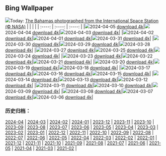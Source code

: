 ## Bing Wallpaper
![](https://global.bing.com/th?id=OHR.BahamasSpace_EN-IN3761019154_UHD.jpg&w=1000)Today: [The Bahamas photographed from the International Space Station (© NASA)](https://global.bing.com/th?id=OHR.BahamasSpace_EN-IN3761019154_UHD.jpg)
|      |      |      |
| :----: | :----: | :----: |
|![](https://global.bing.com/th?id=OHR.BahamasSpace_EN-IN3761019154_UHD.jpg&pid=hp&w=384&h=216&rs=1&c=4)2024-04-05 [download 4k](https://global.bing.com/th?id=OHR.BahamasSpace_EN-IN3761019154_UHD.jpg)|![](https://global.bing.com/th?id=OHR.AntelopeBotswana_EN-IN7984191548_UHD.jpg&pid=hp&w=384&h=216&rs=1&c=4)2024-04-04 [download 4k](https://global.bing.com/th?id=OHR.AntelopeBotswana_EN-IN7984191548_UHD.jpg)|![](https://global.bing.com/th?id=OHR.TeaPlantation_EN-IN7563100977_UHD.jpg&pid=hp&w=384&h=216&rs=1&c=4)2024-04-03 [download 4k](https://global.bing.com/th?id=OHR.TeaPlantation_EN-IN7563100977_UHD.jpg)|
|![](https://global.bing.com/th?id=OHR.JutlandSpring_EN-IN7251097604_UHD.jpg&pid=hp&w=384&h=216&rs=1&c=4)2024-04-02 [download 4k](https://global.bing.com/th?id=OHR.JutlandSpring_EN-IN7251097604_UHD.jpg)|![](https://global.bing.com/th?id=OHR.PalazzoFarnese_EN-IN6555201202_UHD.jpg&pid=hp&w=384&h=216&rs=1&c=4)2024-04-01 [download 4k](https://global.bing.com/th?id=OHR.PalazzoFarnese_EN-IN6555201202_UHD.jpg)|![](https://global.bing.com/th?id=OHR.HungarianEggs_EN-IN6319733019_UHD.jpg&pid=hp&w=384&h=216&rs=1&c=4)2024-03-31 [download 4k](https://global.bing.com/th?id=OHR.HungarianEggs_EN-IN6319733019_UHD.jpg)|
|![](https://global.bing.com/th?id=OHR.SleepySloth_EN-IN4281443663_UHD.jpg&pid=hp&w=384&h=216&rs=1&c=4)2024-03-30 [download 4k](https://global.bing.com/th?id=OHR.SleepySloth_EN-IN4281443663_UHD.jpg)|![](https://global.bing.com/th?id=OHR.SouthStackLight_EN-IN3270278933_UHD.jpg&pid=hp&w=384&h=216&rs=1&c=4)2024-03-29 [download 4k](https://global.bing.com/th?id=OHR.SouthStackLight_EN-IN3270278933_UHD.jpg)|![](https://global.bing.com/th?id=OHR.ShanghaiBlossoms_EN-IN2648888544_UHD.jpg&pid=hp&w=384&h=216&rs=1&c=4)2024-03-28 [download 4k](https://global.bing.com/th?id=OHR.ShanghaiBlossoms_EN-IN2648888544_UHD.jpg)|
|![](https://global.bing.com/th?id=OHR.AmerFortJaipur_EN-IN2082526909_UHD.jpg&pid=hp&w=384&h=216&rs=1&c=4)2024-03-27 [download 4k](https://global.bing.com/th?id=OHR.AmerFortJaipur_EN-IN2082526909_UHD.jpg)|![](https://global.bing.com/th?id=OHR.ColorfulHoli_EN-IN1408702608_UHD.jpg&pid=hp&w=384&h=216&rs=1&c=4)2024-03-25 [download 4k](https://global.bing.com/th?id=OHR.ColorfulHoli_EN-IN1408702608_UHD.jpg)|![](https://global.bing.com/th?id=OHR.WhiteEyes_EN-IN1161324930_UHD.jpg&pid=hp&w=384&h=216&rs=1&c=4)2024-03-24 [download 4k](https://global.bing.com/th?id=OHR.WhiteEyes_EN-IN1161324930_UHD.jpg)|
|![](https://global.bing.com/th?id=OHR.AmazonClouds_EN-IN0715787319_UHD.jpg&pid=hp&w=384&h=216&rs=1&c=4)2024-03-23 [download 4k](https://global.bing.com/th?id=OHR.AmazonClouds_EN-IN0715787319_UHD.jpg)|![](https://global.bing.com/th?id=OHR.WaikatoWater_EN-IN0496434558_UHD.jpg&pid=hp&w=384&h=216&rs=1&c=4)2024-03-22 [download 4k](https://global.bing.com/th?id=OHR.WaikatoWater_EN-IN0496434558_UHD.jpg)|![](https://global.bing.com/th?id=OHR.BwindiNationalForest_EN-IN2480914473_UHD.jpg&pid=hp&w=384&h=216&rs=1&c=4)2024-03-21 [download 4k](https://global.bing.com/th?id=OHR.BwindiNationalForest_EN-IN2480914473_UHD.jpg)|
|![](https://global.bing.com/th?id=OHR.SpringCaveDale_EN-IN2419088160_UHD.jpg&pid=hp&w=384&h=216&rs=1&c=4)2024-03-20 [download 4k](https://global.bing.com/th?id=OHR.SpringCaveDale_EN-IN2419088160_UHD.jpg)|![](https://global.bing.com/th?id=OHR.SpringFrog_EN-IN2337818146_UHD.jpg&pid=hp&w=384&h=216&rs=1&c=4)2024-03-19 [download 4k](https://global.bing.com/th?id=OHR.SpringFrog_EN-IN2337818146_UHD.jpg)|![](https://global.bing.com/th?id=OHR.ElephantRock_EN-IN2152093542_UHD.jpg&pid=hp&w=384&h=216&rs=1&c=4)2024-03-18 [download 4k](https://global.bing.com/th?id=OHR.ElephantRock_EN-IN2152093542_UHD.jpg)|
|![](https://global.bing.com/th?id=OHR.PambanBridge_EN-IN4607247244_UHD.jpg&pid=hp&w=384&h=216&rs=1&c=4)2024-03-17 [download 4k](https://global.bing.com/th?id=OHR.PambanBridge_EN-IN4607247244_UHD.jpg)|![](https://global.bing.com/th?id=OHR.BambooPanda_EN-IN2073859171_UHD.jpg&pid=hp&w=384&h=216&rs=1&c=4)2024-03-16 [download 4k](https://global.bing.com/th?id=OHR.BambooPanda_EN-IN2073859171_UHD.jpg)|![](https://global.bing.com/th?id=OHR.AnzaBorregoBloom_EN-IN2000050821_UHD.jpg&pid=hp&w=384&h=216&rs=1&c=4)2024-03-15 [download 4k](https://global.bing.com/th?id=OHR.AnzaBorregoBloom_EN-IN2000050821_UHD.jpg)|
|![](https://global.bing.com/th?id=OHR.AyutthayaTree_EN-IN1779605533_UHD.jpg&pid=hp&w=384&h=216&rs=1&c=4)2024-03-14 [download 4k](https://global.bing.com/th?id=OHR.AyutthayaTree_EN-IN1779605533_UHD.jpg)|![](https://global.bing.com/th?id=OHR.MagadiFlamingos_EN-IN1729964021_UHD.jpg&pid=hp&w=384&h=216&rs=1&c=4)2024-03-13 [download 4k](https://global.bing.com/th?id=OHR.MagadiFlamingos_EN-IN1729964021_UHD.jpg)|![](https://global.bing.com/th?id=OHR.BryceSnow_EN-IN1627515596_UHD.jpg&pid=hp&w=384&h=216&rs=1&c=4)2024-03-12 [download 4k](https://global.bing.com/th?id=OHR.BryceSnow_EN-IN1627515596_UHD.jpg)|
|![](https://global.bing.com/th?id=OHR.SleepyKoala_EN-IN1567307093_UHD.jpg&pid=hp&w=384&h=216&rs=1&c=4)2024-03-11 [download 4k](https://global.bing.com/th?id=OHR.SleepyKoala_EN-IN1567307093_UHD.jpg)|![](https://global.bing.com/th?id=OHR.MorningElephants_EN-IN1473865657_UHD.jpg&pid=hp&w=384&h=216&rs=1&c=4)2024-03-10 [download 4k](https://global.bing.com/th?id=OHR.MorningElephants_EN-IN1473865657_UHD.jpg)|![](https://global.bing.com/th?id=OHR.BistiBlue_EN-IN1019261604_UHD.jpg&pid=hp&w=384&h=216&rs=1&c=4)2024-03-09 [download 4k](https://global.bing.com/th?id=OHR.BistiBlue_EN-IN1019261604_UHD.jpg)|
|![](https://global.bing.com/th?id=OHR.TateLightUp_EN-IN0743144601_UHD.jpg&pid=hp&w=384&h=216&rs=1&c=4)2024-03-08 [download 4k](https://global.bing.com/th?id=OHR.TateLightUp_EN-IN0743144601_UHD.jpg)|![](https://global.bing.com/th?id=OHR.TarragonaSpain_EN-IN2183884361_UHD.jpg&pid=hp&w=384&h=216&rs=1&c=4)2024-03-07 [download 4k](https://global.bing.com/th?id=OHR.TarragonaSpain_EN-IN2183884361_UHD.jpg)|![](https://global.bing.com/th?id=OHR.WahclellaFalls_EN-IN2266702818_UHD.jpg&pid=hp&w=384&h=216&rs=1&c=4)2024-03-06 [download 4k](https://global.bing.com/th?id=OHR.WahclellaFalls_EN-IN2266702818_UHD.jpg)|

### 历史归档：
[2024-04](https://github.com/niumoo/bing-wallpaper/tree/main/picture/2024-04/) | [2024-03](https://github.com/niumoo/bing-wallpaper/tree/main/picture/2024-03/) | [2024-02](https://github.com/niumoo/bing-wallpaper/tree/main/picture/2024-02/) | [2024-01](https://github.com/niumoo/bing-wallpaper/tree/main/picture/2024-01/) | [2023-12](https://github.com/niumoo/bing-wallpaper/tree/main/picture/2023-12/) | [2023-11](https://github.com/niumoo/bing-wallpaper/tree/main/picture/2023-11/) | [2023-10](https://github.com/niumoo/bing-wallpaper/tree/main/picture/2023-10/) | [2023-09](https://github.com/niumoo/bing-wallpaper/tree/main/picture/2023-09/) | 
[2023-08](https://github.com/niumoo/bing-wallpaper/tree/main/picture/2023-08/) | [2023-07](https://github.com/niumoo/bing-wallpaper/tree/main/picture/2023-07/) | [2023-06](https://github.com/niumoo/bing-wallpaper/tree/main/picture/2023-06/) | [2023-05](https://github.com/niumoo/bing-wallpaper/tree/main/picture/2023-05/) | [2023-04](https://github.com/niumoo/bing-wallpaper/tree/main/picture/2023-04/) | [2023-03](https://github.com/niumoo/bing-wallpaper/tree/main/picture/2023-03/) | [2023-02](https://github.com/niumoo/bing-wallpaper/tree/main/picture/2023-02/) | [2023-01](https://github.com/niumoo/bing-wallpaper/tree/main/picture/2023-01/) | 
[2022-12](https://github.com/niumoo/bing-wallpaper/tree/main/picture/2022-12/) | [2022-11](https://github.com/niumoo/bing-wallpaper/tree/main/picture/2022-11/) | [2022-10](https://github.com/niumoo/bing-wallpaper/tree/main/picture/2022-10/) | [2022-09](https://github.com/niumoo/bing-wallpaper/tree/main/picture/2022-09/) | [2022-08](https://github.com/niumoo/bing-wallpaper/tree/main/picture/2022-08/) | [2022-07](https://github.com/niumoo/bing-wallpaper/tree/main/picture/2022-07/) | [2022-06](https://github.com/niumoo/bing-wallpaper/tree/main/picture/2022-06/) | [2022-05](https://github.com/niumoo/bing-wallpaper/tree/main/picture/2022-05/) | 
[2022-04](https://github.com/niumoo/bing-wallpaper/tree/main/picture/2022-04/) | [2022-03](https://github.com/niumoo/bing-wallpaper/tree/main/picture/2022-03/) | [2022-02](https://github.com/niumoo/bing-wallpaper/tree/main/picture/2022-02/) | [2022-01](https://github.com/niumoo/bing-wallpaper/tree/main/picture/2022-01/) | [2021-12](https://github.com/niumoo/bing-wallpaper/tree/main/picture/2021-12/) | [2021-11](https://github.com/niumoo/bing-wallpaper/tree/main/picture/2021-11/) | [2021-10](https://github.com/niumoo/bing-wallpaper/tree/main/picture/2021-10/) | [2021-09](https://github.com/niumoo/bing-wallpaper/tree/main/picture/2021-09/) | 
[2021-08](https://github.com/niumoo/bing-wallpaper/tree/main/picture/2021-08/) | [2021-07](https://github.com/niumoo/bing-wallpaper/tree/main/picture/2021-07/) | [2021-06](https://github.com/niumoo/bing-wallpaper/tree/main/picture/2021-06/) | [2021-05](https://github.com/niumoo/bing-wallpaper/tree/main/picture/2021-05/) | [2021-04](https://github.com/niumoo/bing-wallpaper/tree/main/picture/2021-04/) | [2021-03](https://github.com/niumoo/bing-wallpaper/tree/main/picture/2021-03/) | [2021-02](https://github.com/niumoo/bing-wallpaper/tree/main/picture/2021-02/) | 